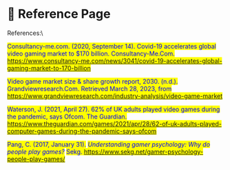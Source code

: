 # 📖 Reference Page

References:\



<mark style="color:blue;">Consultancy-me.com. (2020, September 14). Covid-19 accelerates global video gaming market to $170 billion. Consultancy-Me.Com. https://www.consultancy-me.com/news/3041/covid-19-accelerates-global-gaming-market-to-170-billion</mark>

<mark style="color:blue;"></mark>

<mark style="color:blue;">Video game market size & share growth report, 2030. (n.d.). Grandviewresearch.Com. Retrieved March 28, 2023, from https://www.grandviewresearch.com/industry-analysis/video-game-market</mark>

<mark style="color:blue;"></mark>

<mark style="color:blue;">Waterson, J. (2021, April 27). 62% of UK adults played video games during the pandemic, says Ofcom. The Guardian. https://www.theguardian.com/games/2021/apr/28/62-of-uk-adults-played-computer-games-during-the-pandemic-says-ofcom</mark>

<mark style="color:blue;"></mark>

<mark style="color:blue;">Pang, C. (2017, January 31).</mark> <mark style="color:blue;"></mark>_<mark style="color:blue;">Understanding gamer psychology: Why do people play games?</mark>_ <mark style="color:blue;"></mark><mark style="color:blue;">Sekg. https://www.sekg.net/gamer-psychology-people-play-games/</mark>
